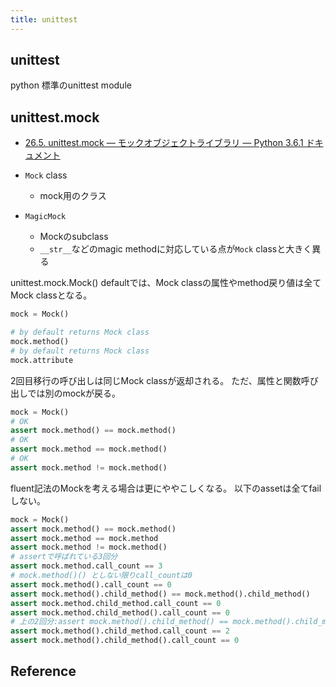```yaml
---
title: unittest
---
```


## unittest
python 標準のunittest module

## unittest.mock
* [26.5. unittest.mock — モックオブジェクトライブラリ — Python 3.6.1 ドキュメント](https://docs.python.jp/3/library/unittest.mock.html#patch)

* `Mock` class
    * mock用のクラス
* `MagicMock`
    * Mockのsubclass
    * `__str__`などのmagic methodに対応している点が`Mock` classと大きく異る

unittest.mock.Mock()
defaultでは、Mock classの属性やmethod戻り値は全てMock classとなる。


```python
mock = Mock()

# by default returns Mock class
mock.method()
# by default returns Mock class
mock.attribute
```

2回目移行の呼び出しは同じMock classが返却される。
ただ、属性と関数呼び出しでは別のmockが戻る。

```python
mock = Mock()
# OK
assert mock.method() == mock.method()
# OK
assert mock.method == mock.method()
# OK
assert mock.method != mock.method()
```

fluent記法のMockを考える場合は更にややこしくなる。
以下のassetは全てfailしない。

```python
mock = Mock()
assert mock.method() == mock.method()
assert mock.method == mock.method
assert mock.method != mock.method()
# assertで呼ばれている3回分
assert mock.method.call_count == 3
# mock.method()() としない限りcall_countは0
assert mock.method().call_count == 0
assert mock.method().child_method() == mock.method().child_method()
assert mock.method.child_method.call_count == 0
assert mock.method.child_method().call_count == 0
# 上の2回分:assert mock.method().child_method() == mock.method().child_method()
assert mock.method().child_method.call_count == 2
assert mock.method().child_method().call_count == 0
```



## Reference
